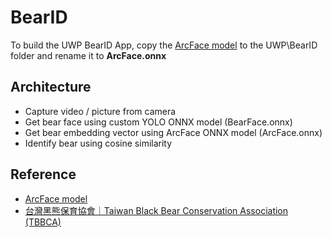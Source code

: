 BearID
===
To build the UWP BearID App, copy the [ArcFace model](https://s3.amazonaws.com/onnx-model-zoo/arcface/resnet100/resnet100.onnx) to the UWP\BearID folder and rename it to **ArcFace.onnx**

## Architecture

- Capture video / picture from camera
- Get bear face using custom YOLO ONNX model (BearFace.onnx)
- Get bear embedding vector using ArcFace ONNX model (ArcFace.onnx)
- Identify bear using cosine similarity

## Reference
- [ArcFace model](https://github.com/onnx/models/tree/master/vision/body_analysis/arcface)
- [台灣黑熊保育協會｜Taiwan Black Bear Conservation Association (TBBCA)](http://www.taiwanbear.org.tw)
